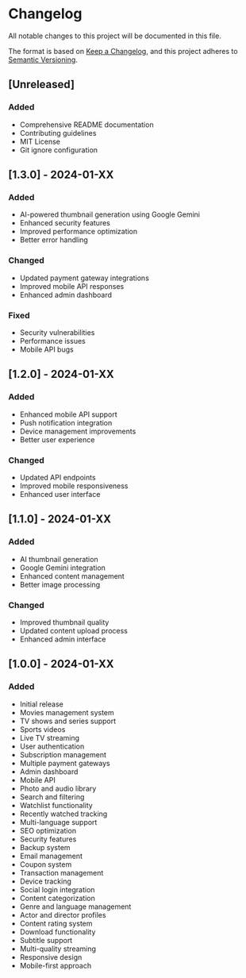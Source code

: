 # Changelog

All notable changes to this project will be documented in this file.

The format is based on [Keep a Changelog](https://keepachangelog.com/en/1.0.0/),
and this project adheres to [Semantic Versioning](https://semver.org/spec/v2.0.0.html).

## [Unreleased]

### Added
- Comprehensive README documentation
- Contributing guidelines
- MIT License
- Git ignore configuration

## [1.3.0] - 2024-01-XX

### Added
- AI-powered thumbnail generation using Google Gemini
- Enhanced security features
- Improved performance optimization
- Better error handling

### Changed
- Updated payment gateway integrations
- Improved mobile API responses
- Enhanced admin dashboard

### Fixed
- Security vulnerabilities
- Performance issues
- Mobile API bugs

## [1.2.0] - 2024-01-XX

### Added
- Enhanced mobile API support
- Push notification integration
- Device management improvements
- Better user experience

### Changed
- Updated API endpoints
- Improved mobile responsiveness
- Enhanced user interface

## [1.1.0] - 2024-01-XX

### Added
- AI thumbnail generation
- Google Gemini integration
- Enhanced content management
- Better image processing

### Changed
- Improved thumbnail quality
- Updated content upload process
- Enhanced admin interface

## [1.0.0] - 2024-01-XX

### Added
- Initial release
- Movies management system
- TV shows and series support
- Sports videos
- Live TV streaming
- User authentication
- Subscription management
- Multiple payment gateways
- Admin dashboard
- Mobile API
- Photo and audio library
- Search and filtering
- Watchlist functionality
- Recently watched tracking
- Multi-language support
- SEO optimization
- Security features
- Backup system
- Email management
- Coupon system
- Transaction management
- Device tracking
- Social login integration
- Content categorization
- Genre and language management
- Actor and director profiles
- Content rating system
- Download functionality
- Subtitle support
- Multi-quality streaming
- Responsive design
- Mobile-first approach
